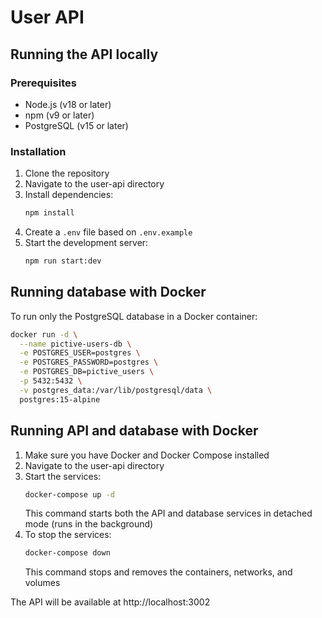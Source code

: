 # User API

## Running the API locally

### Prerequisites
- Node.js (v18 or later)
- npm (v9 or later)
- PostgreSQL (v15 or later)

### Installation
1. Clone the repository
2. Navigate to the user-api directory
3. Install dependencies:
   ```bash
   npm install
   ```
4. Create a `.env` file based on `.env.example`
5. Start the development server:
   ```bash
   npm run start:dev
   ```

## Running database with Docker

To run only the PostgreSQL database in a Docker container:

```bash
docker run -d \
  --name pictive-users-db \
  -e POSTGRES_USER=postgres \
  -e POSTGRES_PASSWORD=postgres \
  -e POSTGRES_DB=pictive_users \
  -p 5432:5432 \
  -v postgres_data:/var/lib/postgresql/data \
  postgres:15-alpine
```

## Running API and database with Docker

1. Make sure you have Docker and Docker Compose installed
2. Navigate to the user-api directory
3. Start the services:
   ```bash
   docker-compose up -d
   ```
   This command starts both the API and database services in detached mode (runs in the background)
4. To stop the services:
   ```bash
   docker-compose down
   ```
   This command stops and removes the containers, networks, and volumes

The API will be available at http://localhost:3002